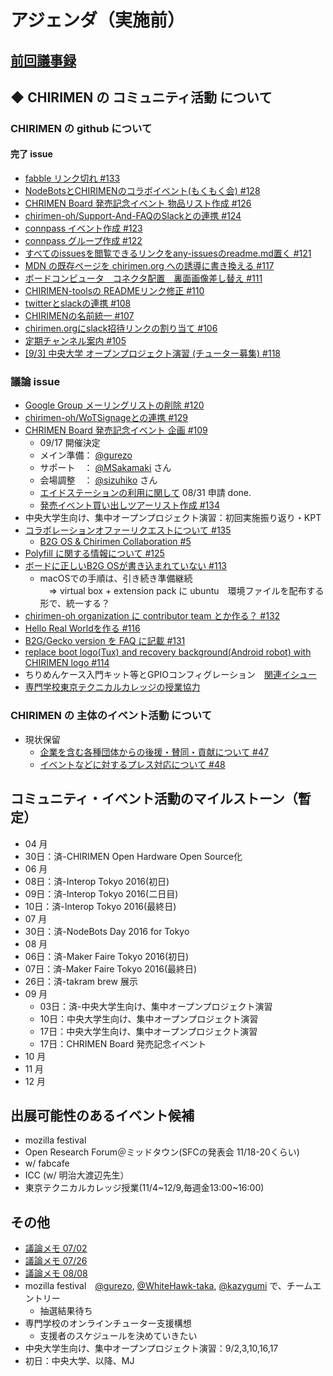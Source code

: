 # アジェンダ（実施前）

## [前回議事録](meeting-2016.08.10.md)

## ◆ CHIRIMEN の コミュニティ活動 について
### CHIRIMEN の github について
#### 完了 issue
* [ fabble リンク切れ #133 ](https://github.com/chirimen-oh/any-issues/issues/133)
* [ NodeBotsとCHIRIMENのコラボイベント(もくもく会) #128 ](https://github.com/chirimen-oh/any-issues/issues/128)
* [ CHRIMEN Board 発売記念イベント 物品リスト作成 #126 ](https://github.com/chirimen-oh/any-issues/issues/126)
* [ chirimen-oh/Support-And-FAQのSlackとの連携 #124 ](https://github.com/chirimen-oh/any-issues/issues/124)
* [ connpass イベント作成 #123 ](https://github.com/chirimen-oh/any-issues/issues/123)
* [ connpass グループ作成 #122 ](https://github.com/chirimen-oh/any-issues/issues/122)
* [ すべてのissuesを閲覧できるリンクをany-issuesのreadme.md置く #121 ](https://github.com/chirimen-oh/any-issues/issues/121)
* [ MDN の既存ページを chirimen.org への誘導に書き換える #117 ](https://github.com/chirimen-oh/any-issues/issues/117)
* [ ボードコンピュータ　コネクタ配置　裏面画像差し替え #111 ](https://github.com/chirimen-oh/any-issues/issues/111)
* [ CHIRIMEN-toolsの READMEリンク修正 #110 ](https://github.com/chirimen-oh/any-issues/issues/110)
* [ twitterとslackの連携 #108 ](https://github.com/chirimen-oh/any-issues/issues/108)
* [ CHIRIMENの名前統一 #107 ](https://github.com/chirimen-oh/any-issues/issues/107)
* [ chirimen.orgにslack招待リンクの割り当て #106 ](https://github.com/chirimen-oh/any-issues/issues/106)
* [ 定期チャンネル案内 #105 ](https://github.com/chirimen-oh/any-issues/issues/105)
* [ [9/3] 中央大学 オープンプロジェクト演習 (チューター募集) #118 ](https://github.com/chirimen-oh/any-issues/issues/118)

###  議論 issue
* [ Google Group メーリングリストの削除 #120 ](https://github.com/chirimen-oh/any-issues/issues/120)
* [ chirimen-oh/WoTSignageとの連携 #129 ](https://github.com/chirimen-oh/any-issues/issues/129)
* [ CHRIMEN Board 発売記念イベント 企画 #109 ](https://github.com/chirimen-oh/any-issues/issues/109)
  * 09/17 開催決定
  * メイン準備： [@gurezo](https://github.com/gurezo)
  * サポート　： [@MSakamaki](https://github.com/MSakamaki) さん
  * 会場調整　： [@sizuhiko](https://github.com/sizuhiko) さん
  * [エイドステーションの利用に関して](https://www.switch-science.com/info/aidstation/) 08/31 申請 done.
  * [ 発売イベント買い出しツアーリスト作成 #134 ](https://github.com/chirimen-oh/any-issues/issues/134)
* 中央大学生向け、集中オープンプロジェクト演習：初回実施振り返り・KPT
* [ コラボレーションオファーリクエストについて #135 ](https://github.com/chirimen-oh/any-issues/issues/135)
  * [ B2G OS & Chirimen Collaboration #5 ](https://github.com/chirimen-oh/Support-And-FAQ/issues/5)
* [ Polyfill に関する情報について #125 ](https://github.com/chirimen-oh/any-issues/issues/125)
* [ ボードに正しいB2G OSが書き込まれていない #113 ](https://github.com/chirimen-oh/any-issues/issues/113)
  * macOSでの手順は、引き続き準備継続  
  　=> virtual box + extension pack に ubuntu　環境ファイルを配布する形で、統一する？
* [ chirimen-oh organization に contributor team とか作る？ #132 ](https://github.com/chirimen-oh/any-issues/issues/132)
* [Hello Real Worldを作る #116](https://github.com/chirimen-oh/any-issues/issues/116)
* [ B2G/Gecko version を FAQ に記載 #131 ](https://github.com/chirimen-oh/any-issues/issues/131)
* [ replace boot logo(Tux) and recovery background(Android robot) with CHIRIMEN logo #114 ](https://github.com/chirimen-oh/any-issues/issues/114)
* ちりめんケース入門キット等とGPIOコンフィグレーション　[関連イシュー](https://github.com/chirimen-oh/any-issues/issues/130)
* [専門学校東京テクニカルカレッジの授業協力](https://github.com/chirimen-oh/any-issues/issues/136)

### CHIRIMEN の 主体のイベント活動 について
* 現状保留
  * [ 企業を含む各種団体からの後援・賛同・貢献について #47  ](https://is.gd/y9GQVO)
  * [ イベントなどに対するプレス対応について #48  ](https://is.gd/03PdBo)

## コミュニティ・イベント活動のマイルストーン（暫定）
* 04 月
 * 30日：済-CHIRIMEN Open Hardware Open Source化
* 06 月
 * 08日：済-Interop Tokyo 2016(初日)
 * 09日：済-Interop Tokyo 2016(二日目)
 * 10日：済-Interop Tokyo 2016(最終日)
* 07 月
 * 30日：済-NodeBots Day 2016 for Tokyo
* 08 月
 * 06日：済-Maker Faire Tokyo 2016(初日)
 * 07日：済-Maker Faire Tokyo 2016(最終日)
 * 26日：済-takram brew 展示
* 09 月
  * 03日：済-中央大学生向け、集中オープンプロジェクト演習
  * 10日：中央大学生向け、集中オープンプロジェクト演習
  * 17日：中央大学生向け、集中オープンプロジェクト演習
  * 17日：CHRIMEN Board 発売記念イベント
* 10 月
* 11 月
* 12 月

## 出展可能性のあるイベント候補
* mozilla festival
* Open Research Forum＠ミッドタウン(SFCの発表会 11/18-20くらい)
* w/ fabcafe
* ICC (w/ 明治大渡辺先生）
* 東京テクニカルカレッジ授業(11/4~12/9,毎週金13:00~16:00)

## その他
* [議論メモ 07/02](https://public.etherpad-mozilla.org/p/chirimen-20160702)
* [議論メモ 07/26](https://public.etherpad-mozilla.org/p/chirimen-20160726)
* [議論メモ 08/08](https://public.etherpad-mozilla.org/p/chirimen-20160808)
* mozilla festival　[@gurezo](https://github.com/gurezo), [@WhiteHawk-taka](https://github.com/WhiteHawk-taka), [@kazygumi](https://github.com/kazygumi) で、チームエントリー
  * 抽選結果待ち
* 専門学校のオンラインチューター支援構想
  * 支援者のスケジュールを決めていきたい
* 中央大学生向け、集中オープンプロジェクト演習：9/2,3,10,16,17
 * 初日：中央大学、以降、MJ
